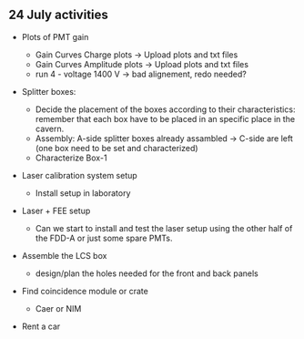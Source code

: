 ## 24 July activities
- Plots of PMT gain
  *  Gain Curves Charge plots -> Upload plots and txt files
  *  Gain Curves Amplitude plots -> Upload plots and txt files
  * run 4 - voltage 1400 V -> bad alignement, redo needed?
 
- Splitter boxes:
  * Decide the placement of the boxes according to their characteristics: remember that each box have to be placed in an specific place in the cavern.
  * Assembly: A-side splitter boxes already assambled -> C-side are left (one box need to be set and characterized)
  * Characterize Box-1
 
 - Laser calibration system setup
   * Install setup in laboratory
 
- Laser + FEE setup
  * Can we start to install and test the laser setup using the other half of the FDD-A or just some spare PMTs.

- Assemble the LCS box
  * design/plan the holes needed for the front and back panels

- Find coincidence module or crate 
  * Caer or NIM
 
 - Rent a car

